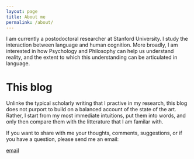 ```yaml
---
layout: page
title: About me
permalink: /about/
---
```


I am currently a postodoctoral researcher at Stanford University. I study the interaction between language and human cognition. More broadly, I am interested in how Psychology and Philosophy can help us understand reality, and the extent to which this understanding can be articulated in language. 

# This blog
Unlinke the typical scholarly writing that I practive in my research, this blog does not purport to build on a balanced account of the state of the art. Rather, I start from my most immediate intuitions, put them into words, and only then compare them with the litterature that I am familar with. 

If you want to share with me your thoughts, comments, suggestions, or if you have a question, please send me an email:

[email](mailto:abdellah.fourtassi@gmail.com)
